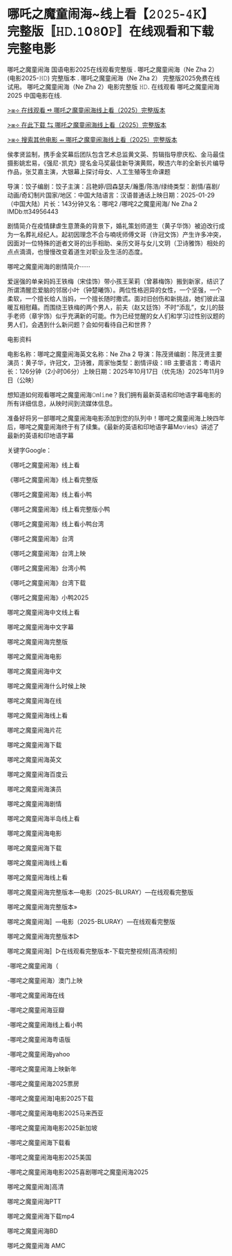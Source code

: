 # 哪吒之魔童闹海~线上看【𝟸𝟶𝟸𝟻-𝟺𝙺】完整版〚𝙷𝙳.𝟷0𝟾0𝙿〛在线观看和下载完整电影

哪吒之魔童闹海 国语电影2025在线观看完整版 . 哪吒之魔童闹海（Ne Zha 2） (电影2025-𝙷𝙳) 完整版本 . 哪吒之魔童闹海（Ne Zha 2） 完整版2025免费在线试用。 哪吒之魔童闹海（Ne Zha 2）电影完整版 𝙷𝙳. 在线观看 哪吒之魔童闹海 2025 中国电影在线.

[>⧆⟢ 在线观看 ➺ 哪吒之魔童闹海线上看（2025）完整版本](https://hitv.ai/play/706700410668191744-1-0.html)

[>⧆⟢ 在此下载 ⇆ 哪吒之魔童闹海线上看（2025）完整版本](https://hitv.ai/play/706700410668191744-1-0.html)

[>⧆⟢ 搜索其他电影 ⇴ 哪吒之魔童闹海线上看（2025）完整版本](https://hitv.ai/play/706700410668191744-1-0.html)

侯孝贤监制，携手金奖幕后团队包含艺术总监黄文英、剪辑指导廖庆松、金马最佳摄影姚宏易，《强尼･凯克》提名金马奖最佳新导演黄熙，睽违六年的全新长片编导作品，张艾嘉主演，大银幕上探讨母女、人工生殖等生命课题

导演：饺子编剧：饺子主演：吕艳婷/囧森瑟夫/瀚墨/陈浩/绿绮类型：剧情/喜剧/动画/奇幻制片国家/地区：中国大陆语言：汉语普通话上映日期：2025-01-29（中国大陆）片长：143分钟又名：哪咤2 /哪咤2之魔童闹海/ Ne Zha 2 IMDb:tt34956443

剧情简介在疫情肆虐生意萧条的背景下，婚礼策划师道生（黄子华饰）被迫改行成为一名葬礼经纪人。起初因理念不合与喃呒师傅文哥（许冠文饰）产生许多冲突，因面对一位特殊的逝者文哥的出手相助、亲历文哥与女儿文玥（卫诗雅饰）相处的点点滴滴，也慢慢改变着道生对职业及生活的态度。

哪咤之魔童闹海的剧情简介······

爱逞强的单亲妈妈王铁梅（宋佳饰）带小孩王茉莉（曾慕梅饰）搬到新家，结识了所谓清醒恋爱脑的邻居小叶（钟楚曦饰）。两位性格迥异的女性，一个坚强，一个柔软，一个擅长给人当妈，一个擅长随时撒谎。面对旧创伤和新挑战，她们彼此温暖互相慰藉。而围绕王铁梅的两个男人，前夫（赵又廷饰）不时“添乱”，女儿的鼓手老师（章宇饰）似乎充满新的可能。作为已经觉醒的女人们和学习过性别议题的男人们，会遇到什么新问题？会如何看待自己和世界？

电影资料

电影名称：哪咤之魔童闹海英文名称：Ne Zha 2 导演：陈茂贤编剧：陈茂贤主要演员：黄子华，许冠文，卫诗雅，周家怡类型：剧情评级：IIB 主要语言：粤语片长：126分钟（2小时06分）上映日期：2025年10月17日（优先场）2025年11月9日（公映）

想知道如何观看哪咤之魔童闹海𝙾nl𝚒ne？我们拥有最新英语和印地语字幕电影的所有详细信息，从映时间到流媒体信息。

准备好将另一部哪咤之魔童闹海电影添加到您的队列中！哪咤之魔童闹海上映四年后，哪咤之魔童闹海终于有了续集。《最新的英语和印地语字幕Mo𝚟ies》讲述了最新的英语和印地语字幕

关键字Google：

《哪吒之魔童闹海》线上看

《哪吒之魔童闹海》线上看完整版

《哪吒之魔童闹海》线上看小鸭

《哪吒之魔童闹海》线上看完整版小鸭

《哪吒之魔童闹海》线上看小鸭台湾

《哪吒之魔童闹海》台湾

《哪吒之魔童闹海》台湾上映

《哪吒之魔童闹海》台湾小鸭

《哪吒之魔童闹海》台湾下载

《哪吒之魔童闹海》小鸭2025

哪咤之魔童闹海中文线上看

哪咤之魔童闹海中文字幕

哪咤之魔童闹海完整版

哪咤之魔童闹海电影

哪咤之魔童闹海中文

哪咤之魔童闹海什么时候上映

哪咤之魔童闹海在线

哪咤之魔童闹海线上看

哪咤之魔童闹海片花

哪咤之魔童闹海下载

哪咤之魔童闹海英文

哪咤之魔童闹海百度云

哪咤之魔童闹海演员

哪咤之魔童闹海剧情

哪咤之魔童闹海半岛线上看

哪咤之魔童闹海电影

哪咤之魔童闹海下载

哪咤之魔童闹海线上看

哪咤之魔童闹海线上看

哪咤之魔童闹海完整版本—电影（2025-BLURAY）—在线观看完整版

哪咤之魔童闹海完整版本»

哪咤之魔童闹海〛—电影（2025-BLURAY）—在线观看完整版

哪咤之魔童闹海完整版本▷

哪咤之魔童闹海〛▷在线观看完整版本-下载完整视频[高清视频]

-哪咤之魔童闹海（

-哪咤之魔童闹海）澳门上映

-哪咤之魔童闹海在线

-哪咤之魔童闹海豆瓣

-哪咤之魔童闹海线上看小鸭

-哪咤之魔童闹海粤语版

-哪咤之魔童闹海yahoo

-哪咤之魔童闹海上映新年

-哪咤之魔童闹海2025票房

-哪咤之魔童闹海]电影2025下载

-哪咤之魔童闹海电影2025马来西亚

-哪咤之魔童闹海电影2025新加坡

-哪咤之魔童闹海下载看

-哪咤之魔童闹海电影2025美国

-哪咤之魔童闹海电影2025喜剧哪咤之魔童闹海2025

哪咤之魔童闹海]高清

哪咤之魔童闹海PTT

哪咤之魔童闹海下载mp4

哪咤之魔童闹海BD

哪吒之魔童闹海 AMC